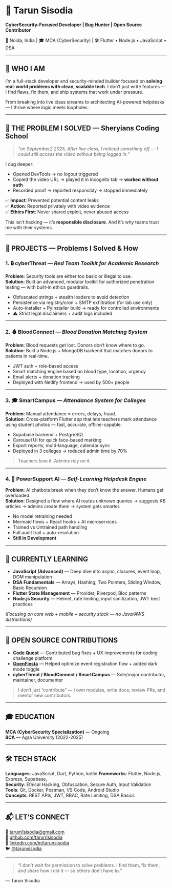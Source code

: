 # 👋 Tarun Sisodia  
**CyberSecurity-Focused Developer | Bug Hunter | Open Source Contributor**

📍 Noida, India | 🎓 MCA (CyberSecurity) | 🛠️ Flutter • Node.js • JavaScript • DSA

---

## 💼 WHO I AM

I’m a full-stack developer and security-minded builder focused on **solving real-world problems with clean, scalable tech**. I don’t just write features — I find flaws, fix them, and ship systems that work under pressure.

From breaking into live class streams to architecting AI-powered helpdesks — I thrive where logic meets loopholes.

---

## 🚨 THE PROBLEM I SOLVED — Sheryians Coding School

> *“on September2 2025, After live class, I noticed something off — I could still access the video without being logged in.”*

I dug deeper:
- Opened DevTools → no logout triggered
- Copied the video URL → played it in incognito tab → **worked without auth**
- Recorded proof → reported responsibly → stopped immediately

✅ **Impact**: Prevented potential content leaks  
✅ **Action**: Reported privately with video evidence  
✅ **Ethics First**: Never shared exploit, never abused access

This isn’t hacking — it’s **responsible disclosure**. And it’s why teams trust me with their systems.

---

## 🧩 PROJECTS — Problems I Solved & How

### 1. 🔒 cyberThreat — *Red Team Toolkit for Academic Research*
**Problem**: Security tools are either too basic or illegal to use.  
**Solution**: Built an advanced, modular toolkit for authorized penetration testing — with built-in ethics guardrails.
- Obfuscated strings + stealth loaders to avoid detection
- Persistence via registry/cron + SMTP exfiltration (for lab use only)
- Auto-installer + PyInstaller build → ready for controlled environments
- ⚠️ Strict legal disclaimers + audit logs included
  
---

### 2. 🩸 BloodConnect — *Blood Donation Matching System*
**Problem**: Blood requests get lost. Donors don’t know where to go.  
**Solution**: Built a Node.js + MongoDB backend that matches donors to patients in real-time.
- JWT auth + role-based access
- Smart matching engine based on blood type, location, urgency
- Email alerts + donation tracking
- Deployed with Netlify frontend → used by 500+ people

---

### 3. 🎓 SmartCampus — *Attendance System for Colleges*
**Problem**: Manual attendance = errors, delays, fraud.  
**Solution**: Cross-platform Flutter app that lets teachers mark attendance using student photos — fast, accurate, offline-capable.
- Supabase backend + PostgreSQL
- Carousel UI for quick face-based marking
- Export reports, multi-language, calendar sync
- Deployed in 3 colleges → reduced admin time by 70%

> Teachers love it. Admins rely on it.

---

### 4. 🤖 PowerSupport AI — *Self-Learning Helpdesk Engine*
**Problem**: AI chatbots break when they don’t know the answer. Humans get overloaded.  
**Solution**: Designed a flow where AI routes unknown queries → suggests KB articles → admins create them → system gets smarter.
- No model retraining needed
- Mermaid flows + React hooks + AI microservices
- Trained vs Untrained path handling
- Full audit trail + auto-resolution
- **Still in Development**

---

## 🌱 CURRENTLY LEARNING

- **JavaScript (Advanced)** — Deep dive into async, closures, event loop, DOM manipulation
- **DSA Fundamentals** — Arrays, Hashing, Two Pointers, Sliding Window, Basic Recursion
- **Flutter State Management** — Provider, Riverpod, Bloc patterns
- **Node.js Security** — Helmet, rate limiting, input sanitization, JWT best practices

*(Focusing on core web + mobile + security stack — no Java/AWS distractions)*

---

## 🤝 OPEN SOURCE CONTRIBUTIONS

- **[Code Quest](https://github.com/crisecheverria/codequest-platform)** — Contributed bug fixes + UX improvements for coding challenge platform
- **[OpenFiesta](https://github.com/NiladriHazra/Open-Fiesta)** — Helped optimize event registration flow + added dark mode toggle
- **cyberThreat / BloodConnect / SmartCampus** — Sole/major contributor, maintainer, documenter

> I don’t just “contribute” — I own modules, write docs, review PRs, and mentor new contributors.

---

## 🎓 EDUCATION

**MCA (CyberSecurity Specialization)** — Ongoing  
**BCA** — Agra University (2022-2025)

---

## 🛠️ TECH STACK

**Languages**: JavaScript, Dart, Python, kotlin
**Frameworks**: Flutter, Node.js, Express, Supabase,   
**Security**: Ethical Hacking, Obfuscation, Secure Auth, Input Validation  
**Tools**: Git, Docker, Postman, VS Code, Android Studio  
**Concepts**: REST APIs, JWT, RBAC, Rate Limiting, DSA Basics

---

## 📬 LET’S CONNECT

📧 [tarum1sisodia@gmail.com](mailto:coccoder999@gmail.com)  
🐙 [github.com/tarun1sisodia](https://github.com/tarun1sisodia)  
💼 [linkedin.com/in/tarunsisodia](https://linkedin.com/in/tarunsisodia)  
🐦 [@tarunsisodia](https://x.com/tarunsisodia)

---

> “I don’t wait for permission to solve problems. I find them, fix them, and share how I did it — so others don’t have to.”

— Tarun Sisodia
